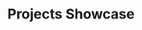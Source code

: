 ---
title: Projects Showcase
layout: home

hero:
  name: "Projects Showcase"
  text: "Show and Tell"
  tagline: Welcome, Step into My Digital Nexus and Embark on a Journey of Serendipity by exploring what I Consume, Curate and get Curious about from this Ever-Evolving Notebook.
  image:
    src: hero-old-computer.png
    alt: hero-image

features:
  - icon: 🖥️
    title: HomeLab
    details: All about managing & learning from running servers at home.
    link: /Notes-and-Guides/
  - icon: 😎
    title: Personal Website
    details: A step by step walkthrough for the Patfolio - Portfolio website
    link: /Projects/
  - icon: 🗺️
    title: PWSSH
    details: PowerShell SSH TUI written with the charm.sh gum library
    link: /Projects/
  - icon: 📊
    title: PSTop
    details: PowerShell implementation of the Linux htop command
    link: /Projects/
---